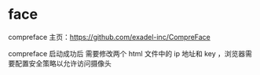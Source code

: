 # face

compreface 主页：https://github.com/exadel-inc/CompreFace

compreface 启动成功后 需要修改两个 html 文件中的 ip 地址和 key ，浏览器需要配置安全策略以允许访问摄像头
